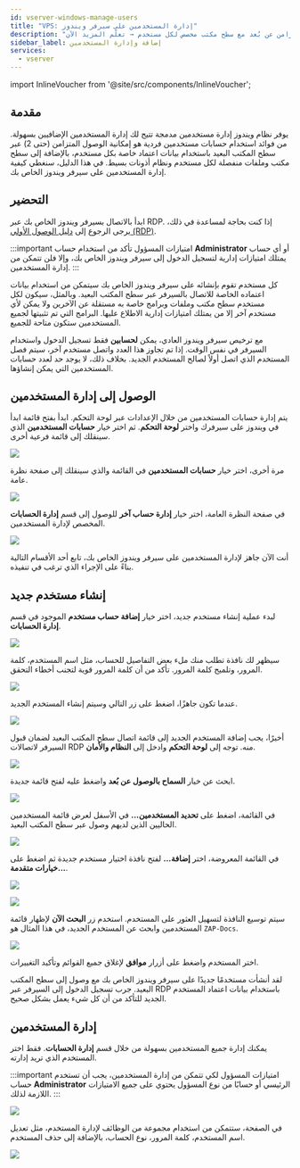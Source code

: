 ```yaml
---
id: vserver-windows-manage-users
title: "VPS: إدارة المستخدمين على سيرفر ويندوز"
description: "اكتشف كيفية إدارة حسابات المستخدمين المتعددة على سيرفر ويندوز للوصول الآمن والمتزامن عن بُعد مع سطح مكتب مخصص لكل مستخدم → تعلّم المزيد الآن"
sidebar_label: إضافة وإدارة المستخدمين
services:
  - vserver
---
```


import InlineVoucher from '@site/src/components/InlineVoucher';

## مقدمة

يوفر نظام ويندوز إدارة مستخدمين مدمجة تتيح لك إدارة المستخدمين الإضافيين بسهولة. من فوائد استخدام حسابات مستخدمين فردية هو إمكانية الوصول المتزامن (حتى 2) عبر سطح المكتب البعيد باستخدام بيانات اعتماد خاصة بكل مستخدم، بالإضافة إلى سطح مكتب وملفات منفصلة لكل مستخدم ونظام أذونات بسيط. في هذا الدليل، سنغطي كيفية إدارة المستخدمين على سيرفر ويندوز الخاص بك.

<InlineVoucher />

## التحضير

ابدأ بالاتصال بسيرفر ويندوز الخاص بك عبر RDP. إذا كنت بحاجة لمساعدة في ذلك، يرجى الرجوع إلى [دليل الوصول الأولي (RDP)](vserver-windows-userdp.md).

:::important امتيازات المسؤول
تأكد من استخدام حساب **Administrator** أو أي حساب يمتلك امتيازات إدارية لتسجيل الدخول إلى سيرفر ويندوز الخاص بك، وإلا فلن تتمكن من إدارة المستخدمين.
:::

كل مستخدم تقوم بإنشائه على سيرفر ويندوز الخاص بك سيتمكن من استخدام بيانات اعتماده الخاصة للاتصال بالسيرفر عبر سطح المكتب البعيد. وبالمثل، سيكون لكل مستخدم سطح مكتب وملفات وبرامج خاصة به مستقلة عن الآخرين ولا يمكن لأي مستخدم آخر إلا من يمتلك امتيازات إدارية الاطلاع عليها. البرامج التي تم تثبيتها لجميع المستخدمين ستكون متاحة للجميع.

مع ترخيص سيرفر ويندوز العادي، يمكن **لحسابين** فقط تسجيل الدخول واستخدام السيرفر في نفس الوقت. إذا تم تجاوز هذا العدد واتصل مستخدم آخر، سيتم فصل المستخدم الذي اتصل أولاً لصالح المستخدم الجديد. بخلاف ذلك، لا يوجد حد لعدد حسابات المستخدمين التي يمكن إنشاؤها.

## الوصول إلى إدارة المستخدمين

يتم إدارة حسابات المستخدمين من خلال الإعدادات عبر لوحة التحكم. ابدأ بفتح قائمة ابدأ في ويندوز على سيرفرك واختر **لوحة التحكم**. ثم اختر خيار **حسابات المستخدمين** الذي سينقلك إلى قائمة فرعية أخرى.

![](https://screensaver01.zap-hosting.com/index.php/s/zePaY2rcCwTgaCo/preview)

مرة أخرى، اختر خيار **حسابات المستخدمين** في القائمة والذي سينقلك إلى صفحة نظرة عامة.

![](https://screensaver01.zap-hosting.com/index.php/s/rafwZP8rDnycjpa/preview)

في صفحة النظرة العامة، اختر خيار **إدارة حساب آخر** للوصول إلى قسم **إدارة الحسابات** المخصص لإدارة المستخدمين.

![](https://screensaver01.zap-hosting.com/index.php/s/iyQ9ZXoFLdMTNSZ/preview)

أنت الآن جاهز لإدارة المستخدمين على سيرفر ويندوز الخاص بك، تابع أحد الأقسام التالية بناءً على الإجراء الذي ترغب في تنفيذه.

## إنشاء مستخدم جديد

لبدء عملية إنشاء مستخدم جديد، اختر خيار **إضافة حساب مستخدم** الموجود في قسم **إدارة الحسابات**.

![](https://screensaver01.zap-hosting.com/index.php/s/x4EpREF5FJoLycw/preview)

سيظهر لك نافذة تطلب منك ملء بعض التفاصيل للحساب، مثل اسم المستخدم، كلمة المرور، وتلميح كلمة المرور. تأكد من أن كلمة المرور قوية لتجنب أخطاء التحقق.

![](https://screensaver01.zap-hosting.com/index.php/s/dAyCkyAA2BLwNNe/preview)

عندما تكون جاهزًا، اضغط على زر التالي وسيتم إنشاء المستخدم الجديد.

![](https://screensaver01.zap-hosting.com/index.php/s/zEZGXQH9ErcCbgD/preview)

أخيرًا، يجب إضافة المستخدم الجديد إلى قائمة اتصال سطح المكتب البعيد لضمان قبول السيرفر لاتصالات RDP منه. توجه إلى **لوحة التحكم** وادخل إلى **النظام والأمان**.

![](https://screensaver01.zap-hosting.com/index.php/s/NtNg7sRRgDdnffr/preview)

ابحث عن خيار **السماح بالوصول عن بُعد** واضغط عليه لفتح قائمة جديدة.

![](https://screensaver01.zap-hosting.com/index.php/s/diBL57HtffpNAGX/preview)

في القائمة، اضغط على **تحديد المستخدمين...** في الأسفل لعرض قائمة المستخدمين الحاليين الذين لديهم وصول عبر سطح المكتب البعيد.

![](https://screensaver01.zap-hosting.com/index.php/s/TP7LW2pWboFKixy/preview)

في القائمة المعروضة، اختر **إضافة...** لفتح نافذة اختيار مستخدم جديدة ثم اضغط على **خيارات متقدمة...**.

![](https://screensaver01.zap-hosting.com/index.php/s/MTinLT9PDA45TAS/preview)

![](https://screensaver01.zap-hosting.com/index.php/s/SNd89fxNXKbfBBt/preview)

سيتم توسيع النافذة لتسهيل العثور على المستخدم. استخدم زر **البحث الآن** لإظهار قائمة المستخدمين وابحث عن المستخدم الجديد، في هذا المثال هو `ZAP-Docs`.

![](https://screensaver01.zap-hosting.com/index.php/s/spQL9fTNd778bry/preview)

اختر المستخدم واضغط على أزرار **موافق** لإغلاق جميع القوائم وتأكيد التغييرات.

لقد أنشأت مستخدمًا جديدًا على سيرفر ويندوز الخاص بك مع وصول إلى سطح المكتب البعيد. جرب تسجيل الدخول إلى السيرفر عبر RDP باستخدام بيانات اعتماد المستخدم الجديد للتأكد من أن كل شيء يعمل بشكل صحيح.

## إدارة المستخدمين

يمكنك إدارة جميع المستخدمين بسهولة من خلال قسم **إدارة الحسابات**. فقط اختر المستخدم الذي تريد إدارته.

:::important امتيازات المسؤول
لكي تتمكن من إدارة المستخدمين، يجب أن تستخدم حساب **Administrator** الرئيسي أو حسابًا من نوع المسؤول يحتوي على جميع الامتيازات اللازمة لذلك.
:::

![](https://screensaver01.zap-hosting.com/index.php/s/yJPTWKieZNZXifH/preview)

في الصفحة، ستتمكن من استخدام مجموعة من الوظائف لإدارة المستخدم، مثل تعديل اسم المستخدم، كلمة المرور، نوع الحساب، بالإضافة إلى حذف المستخدم.

![](https://screensaver01.zap-hosting.com/index.php/s/tkPtbrmfsnK3TcG/preview)

<InlineVoucher />